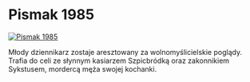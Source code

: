 Pismak 1985 
=============
[![Pismak 1985 ](http://vidos.pl/images/player.gif)](http://vidos.pl/pismak-1985)

 Młody dziennikarz zostaje aresztowany za wolnomyślicielskie poglądy. Trafia do celi ze słynnym kasiarzem Szpicbródką oraz zakonnikiem Sykstusem, mordercą męża swojej kochanki.
